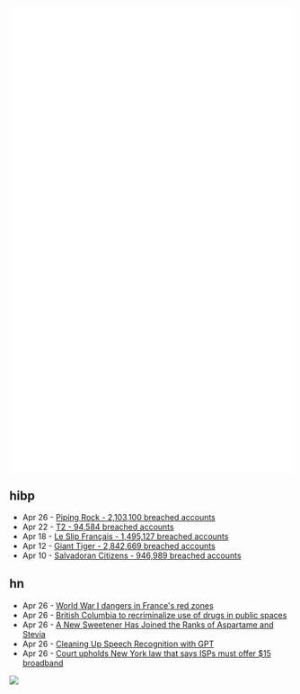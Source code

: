 ![Metrics](https://raw.githubusercontent.com/phixion/phixion/master/metrics.svg)

## hibp

<!--
for https://github.com/phixion/phixion/blob/main/.github/workflows/feeds.yml
-->
<!--START_SECTION:haveibeenpwnd-->
- Apr 26 - [Piping Rock - 2,103,100 breached accounts](https://haveibeenpwned.com/PwnedWebsites#PipingRock)
- Apr 22 - [T2 - 94,584 breached accounts](https://haveibeenpwned.com/PwnedWebsites#T2)
- Apr 18 - [Le Slip Français - 1,495,127 breached accounts](https://haveibeenpwned.com/PwnedWebsites#LeSlipFrancais)
- Apr 12 - [Giant Tiger - 2,842,669 breached accounts](https://haveibeenpwned.com/PwnedWebsites#GiantTiger)
- Apr 10 - [Salvadoran Citizens - 946,989 breached accounts](https://haveibeenpwned.com/PwnedWebsites#SalvadoranCitizens)
<!--END_SECTION:haveibeenpwnd-->

## hn

<!--
for https://github.com/phixion/phixion/blob/main/.github/workflows/feeds.yml
-->
<!--START_SECTION:hn-->
- Apr 26 - [World War I dangers in France's red zones](https://www.atlasobscura.com/articles/red-zones-in-france)
- Apr 26 - [British Columbia to recriminalize use of drugs in public spaces](https://www.cbc.ca/news/canada/british-columbia/david-eby-public-drug-use-1.7186245)
- Apr 26 - [A New Sweetener Has Joined the Ranks of Aspartame and Stevia](https://www.theatlantic.com/health/archive/2024/04/sugar-substitutes-brazzein-stevia-aspartame/678192/)
- Apr 26 - [Cleaning Up Speech Recognition with GPT](https://blog.nawaz.org/posts/2023/Dec/cleaning-up-speech-recognition-with-gpt/)
- Apr 26 - [Court upholds New York law that says ISPs must offer $15 broadband](https://arstechnica.com/tech-policy/2024/04/court-upholds-new-york-law-that-says-isps-must-offer-15-broadband/)
<!--END_SECTION:hn-->

<!--
for https://yhype.me
-->
![](https://hit.yhype.me/github/profile?user_id=13013670)
